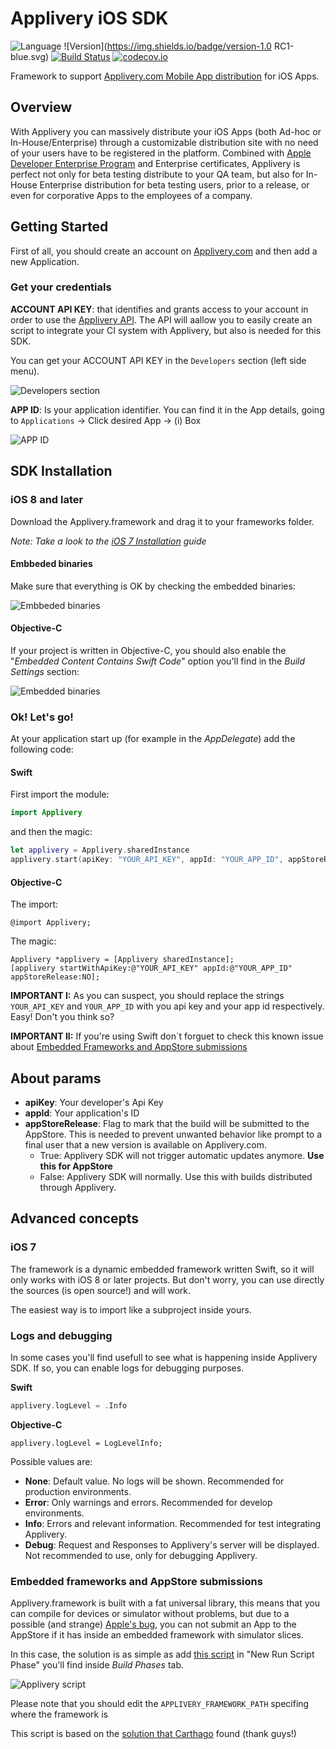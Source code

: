 # Applivery iOS SDK
![Language](https://img.shields.io/badge/Language-Swift-orange.svg)
![Version](https://img.shields.io/badge/version-1.0 RC1-blue.svg)
[![Build Status](https://travis-ci.org/applivery/applivery-ios-sdk.svg?branch=master)](https://travis-ci.org/applivery/applivery-ios-sdk)
[![codecov.io](https://codecov.io/github/applivery/applivery-ios-sdk/coverage.svg?branch=master)](https://codecov.io/github/applivery/applivery-ios-sdk?branch=master)

Framework to support [Applivery.com Mobile App distribution](http://www.applivery.com) for iOS Apps.

## Overview

With Applivery you can massively distribute your iOS Apps (both Ad-hoc or In-House/Enterprise) through a customizable distribution site with no need of your users have to be registered in the platform. Combined with [Apple Developer Enterprise Program](https://developer.apple.com/programs/enterprise/) and Enterprise certificates, Applivery is perfect not only for beta testing distribute to your QA team, but also for In-House Enterprise distribution for beta testing users, prior to a release, or even for corporative Apps to the employees of a company.

## Getting Started

First of all, you should create an account on [Applivery.com](https://dashboard.applivery.com/register) and then add a new Application.


### Get your credentials

**ACCOUNT API KEY**: that identifies and grants access to your account in order to use the [Applivery API](http://www.applivery.com/developers/api/). The API will aallow you to easily create an script to integrate your CI system with Applivery, but also is needed for this SDK.

You can get your ACCOUNT API KEY in the `Developers` section (left side menu).

![Developers section](https://github.com/applivery/applivery-ios-sdk/blob/master/documentation/developers_section.png)

**APP ID**: Is your application identifier. You can find it in the App details, going to `Applications` -> Click desired App -> (i) Box

![APP ID](https://github.com/applivery/applivery-ios-sdk/blob/master/documentation/application_id.png)

## SDK Installation

### iOS 8 and later

Download the Applivery.framework and drag it to your frameworks folder.

_Note: Take a look to the [iOS 7 Installation](#ios-7) guide_


#### Embbeded binaries

Make sure that everything is OK by checking the embedded binaries:

![Embbeded binaries](https://github.com/applivery/applivery-ios-sdk/blob/master/documentation/embbeded_binaries.png)


#### Objective-C

If your project is written in Objective-C, you should also enable the "_Embedded Content Contains Swift Code_" option you'll find in the _Build Settings_ section:

![Embedded binaries](https://github.com/applivery/applivery-ios-sdk/blob/master/documentation/embedded_content.png)


### Ok! Let's go!

At your application start up (for example in the _AppDelegate_) add the following code:

#### Swift

First import the module:

``` swift
import Applivery
```

and then the magic:

``` swift
let applivery = Applivery.sharedInstance
applivery.start(apiKey: "YOUR_API_KEY", appId: "YOUR_APP_ID", appStoreRelease: false)
```


#### Objective-C

The import:

```objc
@import Applivery;
```

The magic:

``` objc
Applivery *applivery = [Applivery sharedInstance];
[applivery startWithApiKey:@"YOUR_API_KEY" appId:@"YOUR_APP_ID" appStoreRelease:NO];
```

**IMPORTANT I:** As you can suspect, you should replace the strings `YOUR_API_KEY` and `YOUR_APP_ID` with you api key and your app id respectively. Easy! Don't you think so?

**IMPORTANT II:** If you're using Swift don`t forguet to check this known issue about [Embedded Frameworks and AppStore submissions](https://github.com/applivery/applivery-ios-sdk#embedded-frameworks-and-appstore-submissions)


## About params

- **apiKey**: Your developer's Api Key
- **appId**: Your application's ID
- **appStoreRelease**: Flag to mark that the build will be submitted to the AppStore. This is needed to prevent unwanted behavior like prompt to a final user that a new version is available on Applivery.com.
	* True: Applivery SDK will not trigger automatic updates anymore. **Use this for AppStore**
	* False: Applivery SDK will normally. Use this with builds distributed through Applivery.

## Advanced concepts

### iOS 7

The framework is a dynamic embedded framework written Swift, so it will only works with iOS 8 or later projects. But don't worry, you can use directly the sources (is open source!) and will work. 

The easiest way is to import like a subproject inside yours.

### Logs and debugging

In some cases you'll find usefull to see what is happening inside Applivery SDK. If so, you can enable logs for debugging purposes.

**Swift**
``` swift
applivery.logLevel = .Info
```

**Objective-C**
``` objc
applivery.logLevel = LogLevelInfo;
```

Possible values are:
	
- **None**: Default value. No logs will be shown. Recommended for production environments.
- **Error**: Only warnings and errors. Recommended for develop environments.
- **Info**: Errors and relevant information. Recommended for test integrating Applivery.
- **Debug**: Request and Responses to Applivery's server will be displayed. Not recommended to use, only for debugging Applivery.


### Embedded frameworks and AppStore submissions

Applivery.framework is built with a fat universal library, this means that you can compile for devices or simulator without problems, but due to a possible (and strange) [Apple's bug](http://www.openradar.me/19209161), you can not submit an App to the AppStore if it has inside an embedded framework with simulator slices.

In this case, the solution is as simple as add [this script](https://github.com/applivery/applivery-ios-sdk/blob/master/script/applivery_script.sh) in "New Run Script Phase" you'll find inside _Build Phases_ tab.

![Applivery script](https://github.com/applivery/applivery-ios-sdk/blob/master/documentation/applivery_script.png)

Please note that you should edit the `APPLIVERY_FRAMEWORK_PATH` specifing where the framework is

This script is based on the [solution that Carthago](https://github.com/Carthage/Carthage/issues/188) found (thank guys!)

